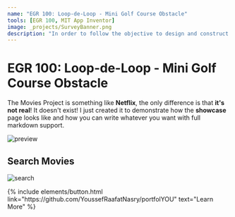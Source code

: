 ```yaml
---
name: "EGR 100: Loop-de-Loop - Mini Golf Course Obstacle"
tools: [EGR 100, MIT App Inventor]
image: _projects/SurveyBanner.png
description: "In order to follow the objective to design and construct a mini-golf course obstacle, a "loop-de-loop" was designed in order to follow the criteria that was laid out in the project, including the placement of a strip of LED lights. This was followed by the calculations relating to the resistance in an LED circuit and the presentation of the project's final reportings."
---
```


# EGR 100: Loop-de-Loop - Mini Golf Course Obstacle

The Movies Project is something like **Netflix**, the only difference is that **it's not real**! It doesn't exist! I just created it to demonstrate how the **showcase** page looks like and how you can write whatever you want with full markdown support.

![preview](https://www.sketchappsources.com/resources/source-image/we-were-soldiers-landing-page-dbruggisser.jpg)

## Search Movies

![search](https://www.sketchappsources.com/resources/source-image/microsoft-windows-10-virtual-keyboard-diogo-sousa.png)

<p class="text-center">
{% include elements/button.html link="https://github.com/YoussefRaafatNasry/portfolYOU" text="Learn More" %}
</p>